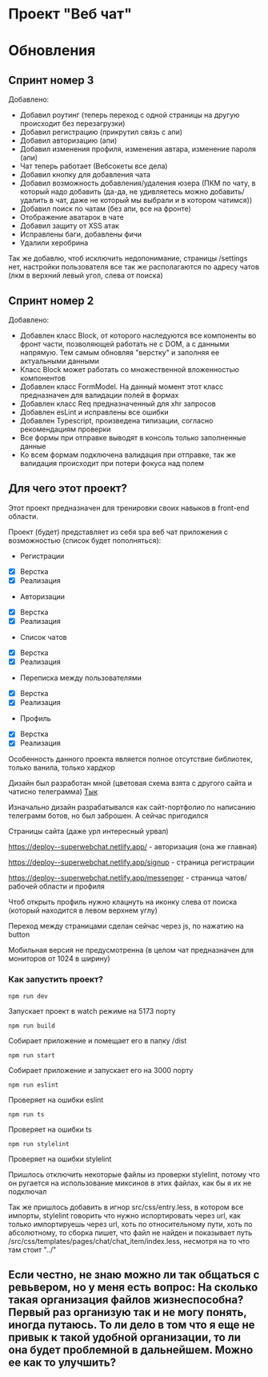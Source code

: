 # Проект "Веб чат"

# Обновления

## Спринт номер 3
Добавлено:
- Добавил роутинг (теперь переход с одной страницы на другую происходит без перезагрузки)
- Добавил регистрацию (прикрутил связь с апи)
- Добавил авторизацию (апи)
- Добавил изменения профиля, изменения автара, изменение пароля (апи)
- Чат теперь работает (Вебсокеты все дела)
- Добавил кнопку для добавления чата
- Добавил возможность добавления/удаления юзера (ПКМ по чату, в который надо добавить (да-да, не удивляетесь можно добавить/удалить в чат, даже не который мы выбрали и в котором чатимся))
- Добавил поиск по чатам (без апи, все на фронте)
- Отображение аватарок в чате
- Добавил защиту от XSS атак
- Исправлены баги, добавлены фичи
- Удалили херобрина

Так же добавлю, чтоб исключить недопонимание, страницы /settings нет, настройки пользователя все так же располагаются по адресу чатов (лкм в верхний левый угол, слева от поиска)  

## Спринт номер 2

Добавлено:
- Добавлен класс Block, от которого наследуются все компоненты во фронт части, позволяющей работать не с DOM, а с данными напрямую. Тем самым обновляя "верстку" и заполняя ее актуальными данными
- Класс Block может работать со множественной вложенностью компонентов
- Добавлен класс FormModel. На данный момент этот класс предназначен для валидации полей в формах
- Добавлен класс Req предназначенный для xhr запросов
- Добавлен esLint и исправлены все ошибки
- Добавлен Typescript, произведена типизации, согласно рекомендациям проверки
- Все формы при отправке выводят в консоль только заполненные данные
- Ко всем формам подключена валидация при отправке, так же валидация происходит при потери фокуса над полем


## Для чего этот проект?
Этот проект предназначен для тренировки своих навыков в front-end области.

Проект (будет) представляет из себя spa веб чат приложения с возможностью (список будет пополняться):
- Регистрации
- [x] Верстка
- [x] Реализация
- Авторизации
- [x] Верстка
- [x] Реализация
- Список чатов
- [x] Верстка
- [x] Реализация
- Переписка между пользователями
- [x] Верстка
- [x] Реализация
- Профиль
- [x] Верстка
- [x] Реализация

Особенность данного проекта является полное отсутствие библиотек, только ванила, только хардкор

Дизайн был разработан мной (цветовая схема взята с другого сайта и чатисно телеграмма) [Тык](https://www.figma.com/design/C2L3zICqKdIaLfmufotRci/Untitled?node-id=0-1)

Изначально дизайн разрабатывался как сайт-портфолио по написанию телеграмм ботов, но был заброшен. А сейчас пригодился

Страницы сайта (даже урл интересный урвал)

https://deploy--superwebchat.netlify.app/ - авторизация (она же главная)

https://deploy--superwebchat.netlify.app/signup - страница регистрации

https://deploy--superwebchat.netlify.app/messenger - страница чатов/рабочей области и профиля

Чтоб открыть профиль нужно клацнуть на иконку слева от поиска (который находится в левом верхнем углу)

Переход между страницами сделан сейчас через js, по нажатию на button

Мобильная версия не предусмотренна (в целом чат предназначен для мониторов от 1024 в ширину)

### Как запустить проект?

    npm run dev

Запускает проект в watch режиме на 5173 порту

    npm run build

Собирает приложение и помещает его в папку /dist

    npm run start

Собирает приложение и запускает его на 3000 порту
    
    npm run eslint

Проверяет на ошибки eslint

    npm run ts

Проверяет на ошибки ts

    npm run stylelint

Проверяет на ошибки stylelint

Пришлось отключить некоторые файлы из проверки stylelint, потому что он ругается на использование миксинов в этих файлах, как бы я их не подключал

Так же пришлось добавить в игнор src/css/entry.less, в котором все импорты, stylelint говорить что нужно испортировать через url, как только импортируешь через url, хоть по относительному пути, хоть по абсолютному, то сборка пишет, что файл не найден и показывает путь /src/css/templates/pages/chat/chat_item/index.less, несмотря на то что там стоит "../"

## Если честно, не знаю можно ли так общаться с ревьвером, но у меня есть вопрос: На сколько такая организация файлов жизнеспособна? Первый раз организую так и не могу понять, иногда путаюсь. То ли дело в том что я еще не привык к такой удобной организации, то ли она будет проблемной в дальнейшем. Можно ее как то улучшить?


